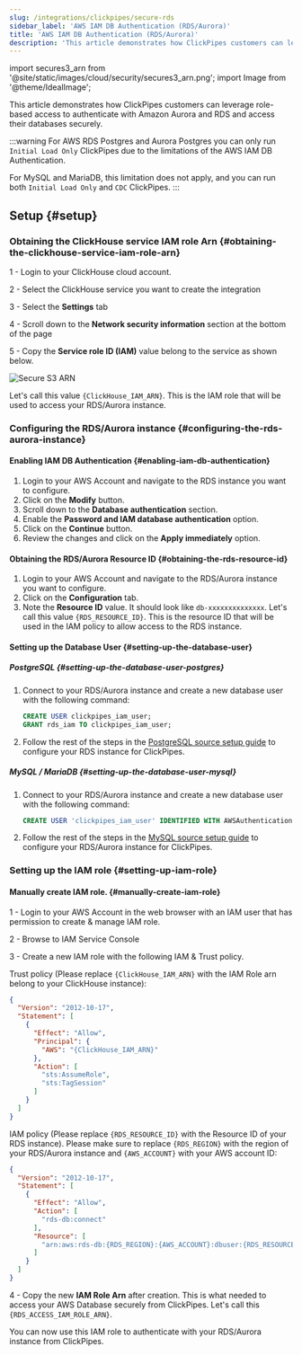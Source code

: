 ```yaml
---
slug: /integrations/clickpipes/secure-rds
sidebar_label: 'AWS IAM DB Authentication (RDS/Aurora)'
title: 'AWS IAM DB Authentication (RDS/Aurora)'
description: 'This article demonstrates how ClickPipes customers can leverage role-based access to authenticate with Amazon RDS/Aurora and access their database securely.'
---
```


import secures3_arn from '@site/static/images/cloud/security/secures3_arn.png';
import Image from '@theme/IdealImage';

This article demonstrates how ClickPipes customers can leverage role-based access to authenticate with Amazon Aurora and RDS and access their databases securely.

:::warning
For AWS RDS Postgres and Aurora Postgres you can only run `Initial Load Only` ClickPipes due to the limitations of the AWS IAM DB Authentication.

For MySQL and MariaDB, this limitation does not apply, and you can run both `Initial Load Only` and `CDC` ClickPipes.
:::

## Setup {#setup}

### Obtaining the ClickHouse service IAM role Arn {#obtaining-the-clickhouse-service-iam-role-arn}

1 - Login to your ClickHouse cloud account.

2 - Select the ClickHouse service you want to create the integration

3 - Select the **Settings** tab

4 - Scroll down to the **Network security information** section at the bottom of the page

5 - Copy the **Service role ID (IAM)** value belong to the service as shown below.

<Image img={secures3_arn} alt="Secure S3 ARN" size="lg" border/>

Let's call this value `{ClickHouse_IAM_ARN}`. This is the IAM role that will be used to access your RDS/Aurora instance.

### Configuring the RDS/Aurora instance {#configuring-the-rds-aurora-instance}

#### Enabling IAM DB Authentication {#enabling-iam-db-authentication}
1. Login to your AWS Account and navigate to the RDS instance you want to configure.
2. Click on the **Modify** button.
3. Scroll down to the **Database authentication** section.
4. Enable the **Password and IAM database authentication** option.
5. Click on the **Continue** button.
6. Review the changes and click on the **Apply immediately** option.

#### Obtaining the RDS/Aurora Resource ID {#obtaining-the-rds-resource-id}

1. Login to your AWS Account and navigate to the RDS/Aurora instance you want to configure.
2. Click on the **Configuration** tab.
3. Note the **Resource ID** value. It should look like `db-xxxxxxxxxxxxxx`. Let's call this value `{RDS_RESOURCE_ID}`. This is the resource ID that will be used in the IAM policy to allow access to the RDS instance.

#### Setting up the Database User {#setting-up-the-database-user}

##### PostgreSQL {#setting-up-the-database-user-postgres}

1. Connect to your RDS/Aurora instance and create a new database user with the following command:
    ```sql
    CREATE USER clickpipes_iam_user; 
    GRANT rds_iam TO clickpipes_iam_user;
    ```
2. Follow the rest of the steps in the [PostgreSQL source setup guide](postgres/source/rds) to configure your RDS instance for ClickPipes.

##### MySQL / MariaDB {#setting-up-the-database-user-mysql}

1. Connect to your RDS/Aurora instance and create a new database user with the following command:
    ```sql
    CREATE USER 'clickpipes_iam_user' IDENTIFIED WITH AWSAuthenticationPlugin AS 'RDS';
    ```
2. Follow the rest of the steps in the [MySQL source setup guide](mysql/source/rds) to configure your RDS/Aurora instance for ClickPipes.

### Setting up the IAM role {#setting-up-iam-role}

#### Manually create IAM role. {#manually-create-iam-role}

1 - Login to your AWS Account in the web browser with an IAM user that has permission to create & manage IAM role.

2 - Browse to IAM Service Console

3 - Create a new IAM role with the following IAM & Trust policy.

Trust policy (Please replace `{ClickHouse_IAM_ARN}` with the IAM Role arn belong to your ClickHouse instance):

```json
{
  "Version": "2012-10-17",
  "Statement": [
    {
      "Effect": "Allow",
      "Principal": {
        "AWS": "{ClickHouse_IAM_ARN}"
      },
      "Action": [
        "sts:AssumeRole",
        "sts:TagSession"
      ]
    }
  ]
}
```

IAM policy (Please replace `{RDS_RESOURCE_ID}` with the Resource ID of your RDS instance). Please make sure to replace `{RDS_REGION}` with the region of your RDS/Aurora instance and `{AWS_ACCOUNT}` with your AWS account ID:

```json
{
  "Version": "2012-10-17",
  "Statement": [
    {
      "Effect": "Allow",
      "Action": [
        "rds-db:connect"
      ],
      "Resource": [
        "arn:aws:rds-db:{RDS_REGION}:{AWS_ACCOUNT}:dbuser:{RDS_RESOURCE_ID}/clickpipes_iam_user"
      ]
    }
  ]
}
```

4 - Copy the new **IAM Role Arn** after creation. This is what needed to access your AWS Database securely from ClickPipes. Let's call this `{RDS_ACCESS_IAM_ROLE_ARN}`.

You can now use this IAM role to authenticate with your RDS/Aurora instance from ClickPipes.
